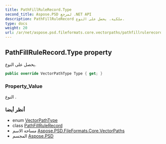 ```yaml
---
title: PathFillRuleRecord.Type
second_title: Aspose.PSD لمرجع .NET API
description: PathFillRuleRecord ملكية. يحصل على النوع.
type: docs
weight: 20
url: /ar/net/aspose.psd.fileformats.core.vectorpaths/pathfillrulerecord/type/
---
```

## PathFillRuleRecord.Type property

يحصل على النوع.

```csharp
public override VectorPathType Type { get; }
```

### Property_Value

النوع .

### أنظر أيضا

* enum [VectorPathType](../../vectorpathtype/)
* class [PathFillRuleRecord](../)
* مساحة الاسم [Aspose.PSD.FileFormats.Core.VectorPaths](../../pathfillrulerecord/)
* المجسم [Aspose.PSD](../../../)


